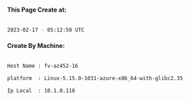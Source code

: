 
   
#### This Page Create at:

```bash

2023-02-17 - 05:12:50 UTC

```

#### Create By Machine:

```bash

Host Name : fv-az452-16

platform  : Linux-5.15.0-1031-azure-x86_64-with-glibc2.35

Ip Local  : 10.1.0.118

```

